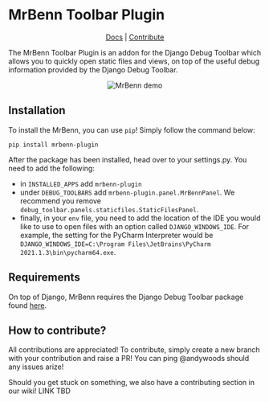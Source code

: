 # MrBenn Toolbar Plugin

<p align="center">
    <a href="https://mrbenn.readthedocs.io/en/latest/">Docs</a> |
    <a href="">Contribute</a>
</p>

The MrBenn Toolbar Plugin is an addon for the Django Debug Toolbar which allows you to quickly
open static files and views, on top of the useful debug information provided by
the Django Debug Toolbar.

<p align="center">
    <img alt="MrBenn demo" src="https://user-images.githubusercontent.com/36422452/142882309-3885b572-45ed-4b98-876a-f25abb68192a.png">
</p>

## Installation

To install the MrBenn, you can use `pip`! Simply follow the command below:

```pip install mrbenn-plugin```

After the package has been installed, head over to your settings.py. You need to
add the following:

- in ``INSTALLED_APPS`` add ``mrbenn-plugin``
- under ``DEBUG_TOOLBARS`` add ``mrbenn-plugin.panel.MrBennPanel``. We recommend you remove
`debug_toolbar.panels.staticfiles.StaticFilesPanel`.
- finally, in your `env` file, you need to add the location of the IDE you would like to use to
open files with an option called ``DJANGO_WINDOWS_IDE``. For example, the setting for the PyCharm
Interpreter would be `DJANGO_WINDOWS_IDE=C:\Program Files\JetBrains\PyCharm 2021.1.3\bin\pycharm64.exe`. 

## Requirements

On top of Django, MrBenn requires the Django Debug Toolbar package found 
[here](https://github.com/jazzband/django-debug-toolbar).

## How to contribute?

All contributions are appreciated! To contribute, simply create a new branch with your contribution
and raise a PR! You can ping @andywoods should any issues arize!

Should you get stuck on something, we also have a contributing section in our wiki! LINK TBD